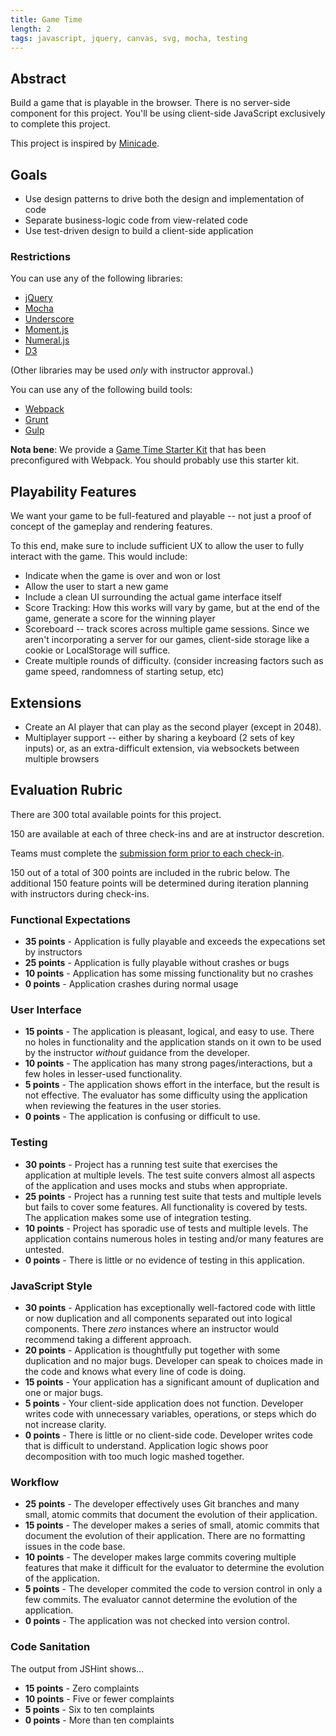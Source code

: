 ```yaml
---
title: Game Time
length: 2
tags: javascript, jquery, canvas, svg, mocha, testing
---
```


## Abstract

Build a game that is playable in the browser. There is no server-side component for this project. You'll be using client-side JavaScript exclusively to complete this project.

This project is inspired by [Minicade](http://minica.de/).

## Goals

* Use design patterns to drive both the design and implementation of code
* Separate business-logic code from view-related code
* Use test-driven design to build a client-side application

### Restrictions

You can use any of the following libraries:

* [jQuery](http://jquery.com/)
* [Mocha](http://mochajs.org/)
* [Underscore](http://underscorejs.org/)
* [Moment.js](http://momentjs.com)
* [Numeral.js](http://numeraljs.com)
* [D3](http://d3js.org)

(Other libraries may be used *only* with instructor approval.)

You can use any of the following build tools:

* [Webpack](http://webpack.github.io/)
* [Grunt](http://gruntjs.com/)
* [Gulp](http://gulpjs.com/)

**Nota bene**: We provide a [Game Time Starter Kit](https://github.com/turingschool-examples/game-time-starter-kit) that has been preconfigured with Webpack. You should probably use this starter kit.

## Playability Features

We want your game to be full-featured and playable -- not just a proof of concept of the gameplay and rendering
features.

To this end, make sure to include sufficient UX to allow the user to fully interact with the game. This would
include:

* Indicate when the game is over and won or lost
* Allow the user to start a new game
* Include a clean UI surrounding the actual game interface itself
* Score Tracking: How this works will vary by game, but at the end of
  the game, generate a score for the winning player
* Scoreboard -- track scores across multiple game sessions. Since we
  aren't incorporating a server for our games, client-side storage like
  a cookie or LocalStorage will suffice.
* Create multiple rounds of difficulty. (consider increasing factors
  such as game speed, randomness of starting setup, etc)

## Extensions

* Create an AI player that can play as the second player (except in 2048).
* Multiplayer support -- either by sharing a keyboard (2 sets of key
  inputs) or, as an extra-difficult extension, via websockets between
  multiple browsers

## Evaluation Rubric

There are 300 total available points for this project.

150 are available at each of three check-ins and are at instructor descretion.

Teams must complete the [submission form prior to each check-in](https://github.com/turingschool/ruby-submissions/tree/master/1602/module_4_assignments/gametime/template).

150 out of a total of 300 points are included in the rubric below. The additional 150 feature points will be determined during iteration planning with instructors during check-ins.

### Functional Expectations

* **35 points** - Application is fully playable and exceeds the expecations set by instructors
* **25 points** - Application is fully playable without crashes or bugs
* **10 points** - Application has some missing functionality but no crashes
* **0 points** - Application crashes during normal usage

### User Interface

* **15 points** - The application is pleasant, logical, and easy to use. There no holes in functionality and the application stands on it own to be used by the instructor _without_ guidance from the developer.
* **10 points** - The application has many strong pages/interactions, but a few holes in lesser-used functionality.
* **5 points** - The application shows effort in the interface, but the result is not effective. The evaluator has some difficulty using the application when reviewing the features in the user stories.
* **0 points** - The application is confusing or difficult to use.

### Testing

* **30 points** - Project has a running test suite that exercises the application at multiple levels. The test suite convers almost all aspects of the application and uses mocks and stubs when appropriate.
* **25 points** - Project has a running test suite that tests and multiple levels but fails to cover some features. All functionality is covered by tests. The application makes some use of integration testing.
* **10 points** - Project has sporadic use of tests and multiple levels. The application contains numerous holes in testing and/or many features are untested.
* **0 points** - There is little or no evidence of testing in this application.

### JavaScript Style

* **30 points** - Application has exceptionally well-factored code with little or now duplication and all components separated out into logical components. There _zero_ instances where an instructor would recommend taking a different approach.
* **20 points** - Application is thoughtfully put together with some duplication and no major bugs. Developer can speak to choices made in the code and knows what every line of code is doing.
* **15 points** - Your application has a significant amount of duplication and one or major bugs.
* **5 points** - Your client-side application does not function. Developer writes code with unnecessary variables, operations, or steps which do not increase clarity.
* **0 points** - There is little or no client-side code. Developer writes code that is difficult to understand. Application logic shows poor decomposition with too much logic mashed together.

### Workflow

* **25 points** - The developer effectively uses Git branches and many small, atomic commits that document the evolution of their application.
* **15 points** - The developer makes a series of small, atomic commits that document the evolution of their application. There are no formatting issues in the code base.
* **10 points** - The developer makes large commits covering multiple features that make it difficult for the evaluator to determine the evolution of the application.
* **5 points** - The developer commited the code to version control in only a few commits. The evaluator cannot determine the evolution of the application.
* **0 points** - The application was not checked into version control.

### Code Sanitation

The output from JSHint shows…

* **15 points** - Zero complaints
* **10 points** - Five or fewer complaints
* **5 points** - Six to ten complaints
* **0 points** - More than ten complaints
